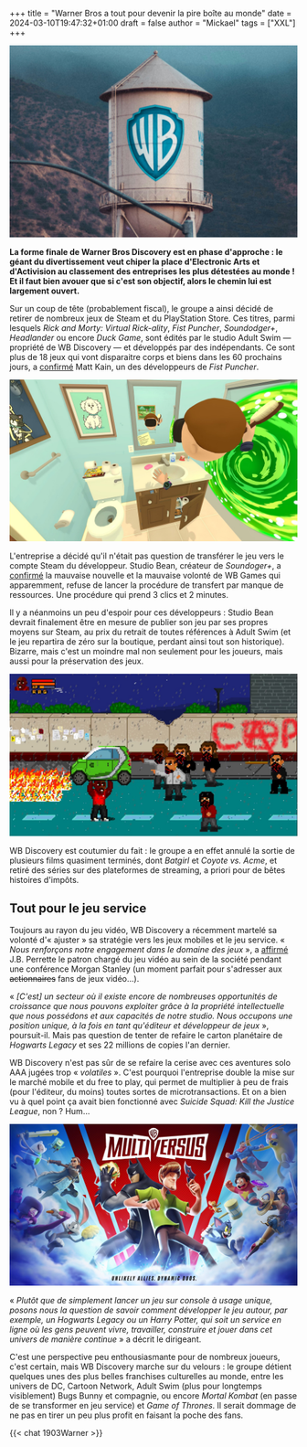 +++
title = "Warner Bros a tout pour devenir la pire boîte au monde"
date = 2024-03-10T19:47:32+01:00
draft = false
author = "Mickael"
tags = ["XXL"]
+++

![WB](warnerbros.jpg "© Chase Yi (Unsplash)")

**La forme finale de Warner Bros Discovery est en phase d'approche : le géant du divertissement veut chiper la place d'Electronic Arts et d'Activision au classement des entreprises les plus détestées au monde ! Et il faut bien avouer que si c'est son objectif, alors le chemin lui est largement ouvert.**


Sur un coup de tête (probablement fiscal), le groupe a ainsi décidé de retirer de nombreux jeux de Steam et du PlayStation Store. Ces titres, parmi lesquels *Rick and Morty: Virtual Rick-ality*, *Fist Puncher*, *Soundodger+*, *Headlander* ou encore *Duck Game*, sont édités par le studio Adult Swim — propriété de WB Discovery — et développés par des indépendants. Ce sont plus de 18 jeux qui vont disparaitre corps et biens dans les 60 prochains jours, a [confirmé](https://steamcommunity.com/app/238630/discussions/0/4286935452896532419) Matt Kain, un des développeurs de *Fist Puncher*.

![Le jeu Rick et Morty](rickmorty.jpeg "Rick and Morty: Virtual Rick-ality.")

L'entreprise a décidé qu'il n'était pas question de transférer le jeu vers le compte Steam du développeur. Studio Bean, créateur de *Soundoger+*, a [confirmé](https://twitter.com/onemrbean/status/1765826777501372521) la mauvaise nouvelle et la mauvaise volonté de WB Games qui apparemment, refuse de lancer la procédure de transfert par manque de ressources. Une procédure qui prend 3 clics et 2 minutes.

Il y a néanmoins un peu d'espoir pour ces développeurs : Studio Bean devrait finalement être en mesure de publier son jeu par ses propres moyens sur Steam, au prix du retrait de toutes références à Adult Swim (et le jeu repartira de zéro sur la boutique, perdant ainsi tout son historique). Bizarre, mais c'est un moindre mal non seulement pour les joueurs, mais aussi pour la préservation des jeux.

![Fist Puncher](FistPuncher.jpeg "Fist Puncher.")


WB Discovery est coutumier du fait : le groupe a en effet annulé la sortie de plusieurs films quasiment terminés, dont *Batgirl* et *Coyote vs. Acme*, et retiré des séries sur des plateformes de streaming, a priori pour de bêtes histoires d'impôts.

## Tout pour le jeu service

Toujours au rayon du jeu vidéo, WB Discovery a récemment martelé sa volonté d'« ajuster » sa stratégie vers les jeux mobiles et le jeu service. « *Nous renforçons notre engagement dans le domaine des jeux* », a [affirmé](https://www.gamespot.com/articles/warner-bros-discusses-volatile-aaa-console-games-will-lean-into-free-to-play-and-mobile/1100-6521597/) J.B. Perrette le patron chargé du jeu vidéo au sein de la société pendant une conférence Morgan Stanley (un moment parfait pour s'adresser aux ~~actionnaires~~ fans de jeux vidéo…). 

« *[C'est] un secteur où il existe encore de nombreuses opportunités de croissance que nous pouvons exploiter grâce à la propriété intellectuelle que nous possédons et aux capacités de notre studio. Nous occupons une position unique, à la fois en tant qu'éditeur et développeur de jeux* », poursuit-il. Mais pas question de tenter de refaire le carton planétaire de *Hogwarts Legacy* et ses 22 millions de copies l'an dernier.

WB Discovery n'est pas sûr de se refaire la cerise avec ces aventures solo AAA jugées trop « *volatiles* ». C'est pourquoi l'entreprise double la mise sur le marché mobile et du free to play, qui permet de multiplier à peu de frais (pour l'éditeur, du moins) toutes sortes de microtransactions. Et on a bien vu à quel point ça avait bien fonctionné avec *Suicide Squad: Kill the Justice League*, non ? Hum…

![Fist Puncher](multiversus.jpeg "Multiversus est un des jeux service de WB Games qui a été plutôt bien accueilli avec son gameplay copié/collé de Smash.")

« *Plutôt que de simplement lancer un jeu sur console à usage unique, posons nous la question de savoir comment développer le jeu autour, par exemple, un Hogwarts Legacy ou un Harry Potter, qui soit un service en ligne où les gens peuvent vivre, travailler, construire et jouer dans cet univers de manière continue* » a décrit le dirigeant.

C'est une perspective peu enthousiasmante pour de nombreux joueurs, c'est certain, mais WB Discovery marche sur du velours : le groupe détient quelques unes des plus belles franchises culturelles au monde, entre les univers de DC, Cartoon Network, Adult Swim (plus pour longtemps visiblement)  Bugs Bunny et compagnie, ou encore *Mortal Kombat* (en passe de se transformer en jeu service) et *Game of Thrones*. Il serait dommage de ne pas en tirer un peu plus profit en faisant la poche des fans.

 {{< chat 1903Warner >}}